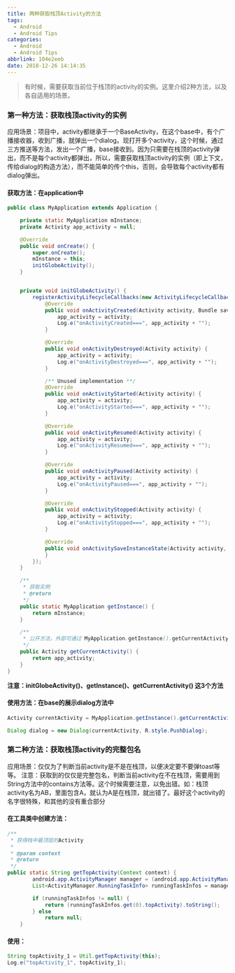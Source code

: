 ```yaml
---
title: 两种获取栈顶Activity的方法
tags:
  - Android
  - Android Tips
categories:
  - Android
  - Android Tips
abbrlink: 104e2eeb
date: 2018-12-26 14:14:35
---
```


> 有时候，需要获取当前位于栈顶的activity的实例。这里介绍2种方法，以及各自适用的场景。

### 第一种方法：获取栈顶activity的实例 
应用场景：项目中，activity都继承于一个BaseActivity，在这个base中，有个广播接收器，收到广播，就弹出一个dialog。现打开多个activity，这个时候，通过三方推送等方法，发出一个广播，base接收到。因为只需要在栈顶的activity弹出，而不是每个activity都弹出，所以，需要获取栈顶activity的实例（即上下文，传给dialog的构造方法），而不能简单的传个this，否则，会导致每个activity都有dialog弹出。

#### 获取方法：在application中

<!--more-->

```java
public class MyApplication extends Application {

    private static MyApplication mInstance;
    private Activity app_activity = null;

    @Override
    public void onCreate() {
        super.onCreate();
        mInstance = this;
        initGlobeActivity();
    }


    private void initGlobeActivity() {
        registerActivityLifecycleCallbacks(new ActivityLifecycleCallbacks() {
            @Override
            public void onActivityCreated(Activity activity, Bundle savedInstanceState) {
                app_activity = activity;
                Log.e("onActivityCreated===", app_activity + "");
            }

            @Override
            public void onActivityDestroyed(Activity activity) {
                app_activity = activity;
                Log.e("onActivityDestroyed===", app_activity + "");
            }

            /** Unused implementation **/
            @Override
            public void onActivityStarted(Activity activity) {
                app_activity = activity;
                Log.e("onActivityStarted===", app_activity + "");
            }

            @Override
            public void onActivityResumed(Activity activity) {
                app_activity = activity;
                Log.e("onActivityResumed===", app_activity + "");
            }

            @Override
            public void onActivityPaused(Activity activity) {
                app_activity = activity;
                Log.e("onActivityPaused===", app_activity + "");
            }

            @Override
            public void onActivityStopped(Activity activity) {
                app_activity = activity;
                Log.e("onActivityStopped===", app_activity + "");
            }

            @Override
            public void onActivitySaveInstanceState(Activity activity, Bundle outState) {
            }
        });
    }

    /**
     * 获取实例
     * @return
     */
    public static MyApplication getInstance() {
        return mInstance;
    }

    /**
     * 公开方法，外部可通过 MyApplication.getInstance().getCurrentActivity() 获取到当前最上层的activity
     */
    public Activity getCurrentActivity() {
        return app_activity;
    }
}
```

**注意：initGlobeActivity()、getInstance()、getCurrentActivity() 这3个方法**

#### 使用方法：在base的展示dialog方法中
```java
Activity currentActivity = MyApplication.getInstance().getCurrentActivity();

Dialog dialog = new Dialog(currentActivity, R.style.PushDialog);
```

### 第二种方法：获取栈顶activity的完整包名 
应用场景：仅仅为了判断当前activity是不是在栈顶，以便决定要不要弹toast等等。 
注意：获取到的仅仅是完整包名，判断当前activity在不在栈顶，需要用到String方法中的contains方法等。这个时候需要注意，以免出错。如：栈顶activity名为AB，里面包含A，就认为A是在栈顶，就出错了。最好这个activity的名字很特殊，和其他的没有重合部分

#### 在工具类中创建方法：
```java
/**
 * 获得栈中最顶层的Activity
 *
 * @param context
 * @return
 */
public static String getTopActivity(Context context) {
        android.app.ActivityManager manager = (android.app.ActivityManager) context.getSystemService(context.ACTIVITY_SERVICE);
        List<ActivityManager.RunningTaskInfo> runningTaskInfos = manager.getRunningTasks(1);

        if (runningTaskInfos != null) {
            return (runningTaskInfos.get(0).topActivity).toString();
        } else
            return null;
    }
```
#### 使用：

```java
String topActivity_1 = Util.getTopActivity(this);
Log.e("topActivity_1", topActivity_1);
```

